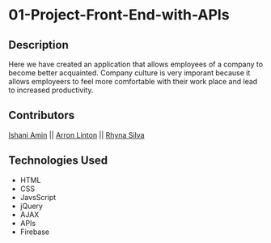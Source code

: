 # 01-Project-Front-End-with-APIs


## Description
Here we have created an application that allows employees of a company to become better acquainted. Company culture is very imporant because it allows employeers to feel more comfortable with their work place and lead to increased productivity.


## Contributors
[Ishani Amin](https://github.com/IshaniAmin) || [Arron Linton](https://github.com/alinton12) || [Rhyna Silva](https://github.com/rhynas)

## Technologies Used
- HTML
- CSS
- JavsScript
- jQuery
- AJAX
- APIs
- Firebase